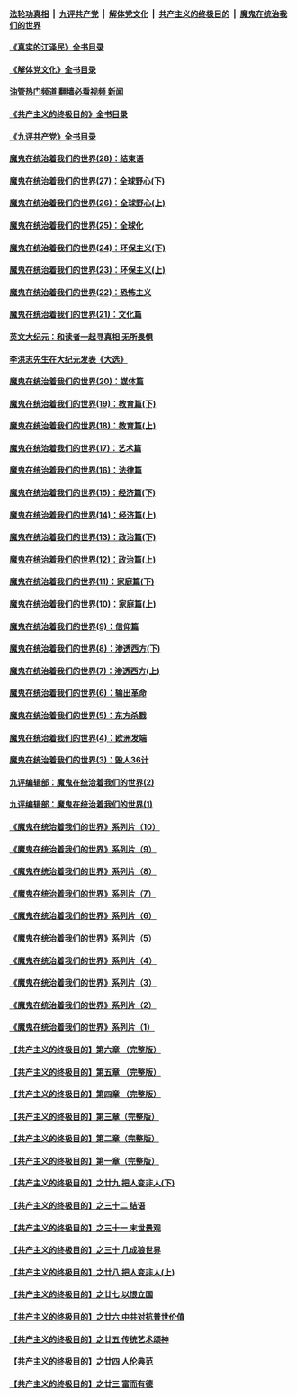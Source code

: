 ####  [法轮功真相](../../../../basic/blob/master/README.md?t=09070001) &nbsp;|&nbsp; [九评共产党](../../../../9ping.md/blob/master/README.md?t=09070001) &nbsp;|&nbsp; [解体党文化](../../../../jtdwh.md/blob/master/README.md?t=09070001)  &nbsp;|&nbsp; [共产主义的终极目的](../../../../gczydzjmd.md/blob/master/README.md?t=09070001) &nbsp;|&nbsp; [魔鬼在统治我们的世界](../../../../mgztzwmdsj.md/blob/master/README.md?t=09070001) 

#### [《真实的江泽民》全书目录](../pages/nsc422/n13721399.md?t=09070001) 

#### [《解体党文化》全书目录](../pages/nsc422/n13721157.md?t=09070001) 

#### [油管热门频道 翻墙必看视频 新闻](http://45.76.130.85:81/youtube.html?09070001)

#### [《共产主义的终极目的》全书目录](../pages/nsc422/n13721048.md?t=09070001) 

#### [《九评共产党》全书目录](../pages/nsc422/n13708085.md?t=09070001) 

#### [魔鬼在统治着我们的世界(28)：结束语](../pages/nsc422/n10936246.md?t=09070001) 

#### [魔鬼在统治着我们的世界(27)：全球野心(下)](../pages/nsc422/n10928319.md?t=09070001) 

#### [魔鬼在统治着我们的世界(26)：全球野心(上)](../pages/nsc422/n10900318.md?t=09070001) 

#### [魔鬼在统治着我们的世界(25)：全球化](../pages/nsc422/n10788205.md?t=09070001) 

#### [魔鬼在统治着我们的世界(24)：环保主义(下)](../pages/nsc422/n10695307.md?t=09070001) 

#### [魔鬼在统治着我们的世界(23)：环保主义(上)](../pages/nsc422/n10688613.md?t=09070001) 

#### [魔鬼在统治着我们的世界(22)：恐怖主义](../pages/nsc422/n10614727.md?t=09070001) 

#### [魔鬼在统治着我们的世界(21)：文化篇](../pages/nsc422/n10597706.md?t=09070001) 

#### [英文大纪元：和读者一起寻真相 无所畏惧](../pages/nsc422/n12542027.md?t=09070001) 

#### [李洪志先生在大纪元发表《大选》](../pages/nsc422/n12534746.md?t=09070001) 

#### [魔鬼在统治着我们的世界(20)：媒体篇](../pages/nsc422/n10586579.md?t=09070001) 

#### [魔鬼在统治着我们的世界(19)：教育篇(下)](../pages/nsc422/n10564808.md?t=09070001) 

#### [魔鬼在统治着我们的世界(18)：教育篇(上)](../pages/nsc422/n10526970.md?t=09070001) 

#### [魔鬼在统治着我们的世界(17)：艺术篇](../pages/nsc422/n10499093.md?t=09070001) 

#### [魔鬼在统治着我们的世界(16)：法律篇](../pages/nsc422/n10485969.md?t=09070001) 

#### [魔鬼在统治着我们的世界(15)：经济篇(下)](../pages/nsc422/n10469975.md?t=09070001) 

#### [魔鬼在统治着我们的世界(14)：经济篇(上)](../pages/nsc422/n10457370.md?t=09070001) 

#### [魔鬼在统治着我们的世界(13)：政治篇(下)](../pages/nsc422/n10448270.md?t=09070001) 

#### [魔鬼在统治着我们的世界(12)：政治篇(上)](../pages/nsc422/n10444576.md?t=09070001) 

#### [魔鬼在统治着我们的世界(11)：家庭篇(下)](../pages/nsc422/n10440961.md?t=09070001) 

#### [魔鬼在统治着我们的世界(10)：家庭篇(上)](../pages/nsc422/n10435448.md?t=09070001) 

#### [魔鬼在统治着我们的世界(9)：信仰篇](../pages/nsc422/n10432159.md?t=09070001) 

#### [魔鬼在统治着我们的世界(8)：渗透西方(下)](../pages/nsc422/n10429603.md?t=09070001) 

#### [魔鬼在统治着我们的世界(7)：渗透西方(上)](../pages/nsc422/n10426013.md?t=09070001) 

#### [魔鬼在统治着我们的世界(6)：输出革命](../pages/nsc422/n10421536.md?t=09070001) 

#### [魔鬼在统治着我们的世界(5)：东方杀戮](../pages/nsc422/n10417707.md?t=09070001) 

#### [魔鬼在统治着我们的世界(4)：欧洲发端](../pages/nsc422/n10414890.md?t=09070001) 

#### [魔鬼在统治着我们的世界(3)：毁人36计](../pages/nsc422/n10411583.md?t=09070001) 

#### [九评编辑部：魔鬼在统治着我们的世界(2)](../pages/nsc422/n10410036.md?t=09070001) 

#### [九评编辑部：魔鬼在统治着我们的世界(1)](../pages/nsc422/n10406825.md?t=09070001) 

#### [《魔鬼在统治着我们的世界》系列片（10）](../pages/nsc422/n12292670.md?t=09070001) 

#### [《魔鬼在统治着我们的世界》系列片（9）](../pages/nsc422/n12290859.md?t=09070001) 

#### [《魔鬼在统治着我们的世界》系列片（8）](../pages/nsc422/n12287445.md?t=09070001) 

#### [《魔鬼在统治着我们的世界》系列片（7）](../pages/nsc422/n12283425.md?t=09070001) 

#### [《魔鬼在统治着我们的世界》系列片（6）](../pages/nsc422/n12282314.md?t=09070001) 

#### [《魔鬼在统治着我们的世界》系列片（5）](../pages/nsc422/n12281419.md?t=09070001) 

#### [《魔鬼在统治着我们的世界》系列片（4）](../pages/nsc422/n12274024.md?t=09070001) 

#### [《魔鬼在统治着我们的世界》系列片（3）](../pages/nsc422/n12271322.md?t=09070001) 

#### [《魔鬼在统治着我们的世界》系列片（2）](../pages/nsc422/n12269049.md?t=09070001) 

#### [《魔鬼在统治着我们的世界》系列片（1）](../pages/nsc422/n12267575.md?t=09070001) 

#### [【共产主义的终极目的】第六章 （完整版）](../pages/nsc422/n11428913.md?t=09070001) 

#### [【共产主义的终极目的】第五章 （完整版）](../pages/nsc422/n11428912.md?t=09070001) 

#### [【共产主义的终极目的】第四章 （完整版）](../pages/nsc422/n11428907.md?t=09070001) 

#### [【共产主义的终极目的】第三章（完整版）](../pages/nsc422/n11428848.md?t=09070001) 

#### [【共产主义的终极目的】第二章（完整版）](../pages/nsc422/n11428831.md?t=09070001) 

#### [【共产主义的终极目的】第一章（完整版）](../pages/nsc422/n11417651.md?t=09070001) 

#### [【共产主义的终极目的】之廿九 把人变非人(下)](../pages/nsc422/n11344140.md?t=09070001) 

#### [【共产主义的终极目的】之三十二 结语](../pages/nsc422/n11360535.md?t=09070001) 

#### [【共产主义的终极目的】之三十一 末世景观](../pages/nsc422/n11351129.md?t=09070001) 

#### [【共产主义的终极目的】之三十 几成狼世界](../pages/nsc422/n11348280.md?t=09070001) 

#### [【共产主义的终极目的】之廿八 把人变非人(上)](../pages/nsc422/n11340492.md?t=09070001) 

#### [【共产主义的终极目的】之廿七 以恨立国](../pages/nsc422/n11336944.md?t=09070001) 

#### [【共产主义的终极目的】之廿六 中共对抗普世价值](../pages/nsc422/n11324785.md?t=09070001) 

#### [【共产主义的终极目的】之廿五 传统艺术颂神](../pages/nsc422/n11296396.md?t=09070001) 

#### [【共产主义的终极目的】之廿四 人伦典范](../pages/nsc422/n11296397.md?t=09070001) 

#### [【共产主义的终极目的】之廿三 富而有德](../pages/nsc422/n11283598.md?t=09070001) 

<img src='http://gfw-breaker.win/goodnews/indexes/nsc422.md' width='0px' height='0px'/>
